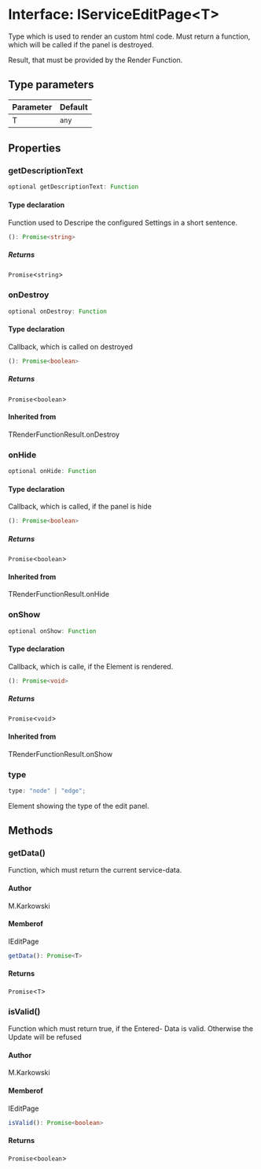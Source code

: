 # Interface: IServiceEditPage<T\>

Type which is used to render an custom html code.
Must return a function, which will be called if
the panel is destroyed.

Result, that must be provided by the Render Function.

## Type parameters

| Parameter | Default |
| :-------- | :------ |
| T         | `any`   |

## Properties

### getDescriptionText

```ts
optional getDescriptionText: Function
```

#### Type declaration

Function used to Descripe the configured Settings in a short sentence.

```ts
(): Promise<string>
```

##### Returns

`Promise`<`string`\>

### onDestroy

```ts
optional onDestroy: Function
```

#### Type declaration

Callback, which is called on destroyed

```ts
(): Promise<boolean>
```

##### Returns

`Promise`<`boolean`\>

#### Inherited from

TRenderFunctionResult.onDestroy

### onHide

```ts
optional onHide: Function
```

#### Type declaration

Callback, which is called, if the panel is hide

```ts
(): Promise<boolean>
```

##### Returns

`Promise`<`boolean`\>

#### Inherited from

TRenderFunctionResult.onHide

### onShow

```ts
optional onShow: Function
```

#### Type declaration

Callback, which is calle, if the Element is rendered.

```ts
(): Promise<void>
```

##### Returns

`Promise`<`void`\>

#### Inherited from

TRenderFunctionResult.onShow

### type

```ts
type: "node" | "edge";
```

Element showing the type of the edit panel.

## Methods

### getData()

Function, which must return the current service-data.

#### Author

M.Karkowski

#### Memberof

IEditPage

```ts
getData(): Promise<T>
```

#### Returns

`Promise`<`T`\>

### isValid()

Function which must return true, if the Entered-
Data is valid. Otherwise the Update will be refused

#### Author

M.Karkowski

#### Memberof

IEditPage

```ts
isValid(): Promise<boolean>
```

#### Returns

`Promise`<`boolean`\>
